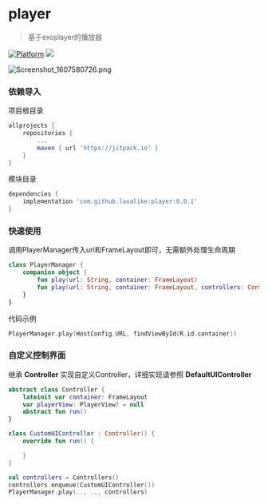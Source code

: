 # player
> 基于exoplayer的播放器

[![Platform](https://img.shields.io/badge/Platform-Android-00CC00.svg?style=flat)](https://www.android.com)
[![](https://jitpack.io/v/lavalike/player.svg)](https://jitpack.io/#lavalike/player)

![Screenshot_1607580726.png](https://i.loli.net/2020/12/10/XNoYAV9HZtgIvOU.png)

### 依赖导入

项目根目录

``` gradle
allprojects {
	repositories {
		...
		maven { url 'https://jitpack.io' }
	}
}
```

模块目录

``` gradle
dependencies {
	implementation 'com.github.lavalike:player:0.0.1'
}
```

### 快速使用

调用PlayerManager传入url和FrameLayout即可，无需额外处理生命周期

``` kotlin
class PlayerManager {
    companion object {
        fun play(url: String, container: FrameLayout)
        fun play(url: String, container: FrameLayout, controllers: Controllers?)
    }
}
```

代码示例

``` kotlin
PlayerManager.play(HostConfig.URL, findViewById(R.id.container))
```

### 自定义控制界面

继承 **Controller** 实现自定义Controller，详细实现请参照 **DefaultUIController**

``` kotlin
abstract class Controller {
    lateinit var container: FrameLayout
    var playerView: PlayerView? = null
    abstract fun run()
}

class CustomUIController : Controller() {
    override fun run() {

    }
}

val controllers = Controllers()
controllers.enqueue(CustomUIController())
PlayerManager.play(.., .., controllers)
```